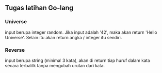 ## Tugas latihan Go-lang

### Universe 
input berupa integer random. Jika input adalah '42', maka akan return 'Hello Universe'. Selain itu akan return angka / integer itu sendiri.

### Reverse
input berupa string (minimal 3 kata), akan di return tiap huruf dalam kata secara terbalilk tanpa mengubah urutan dari kata.
